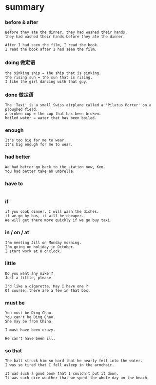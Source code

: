 # summary

### before & after
```text
Before they ate the dinner, they had washed their hands.
they had washed their hands before they ate the dinner.

After I had seen the film, I read the book.
I read the book after I had seen the film.
```


### doing 做定语
```text
the sinking ship = the ship that is sinking.
the rising sun = the sun that is rising.
I like the girl dancing with that guy.
```


### done 做定语
```text
The 'Taxi' is a small Swiss airplane called a 'Pilatus Porter' on a ploughed field.
a broken cup = the cup that has been broken.
boiled water = water that has been boiled.
```


### enough
```text
It's too big for me to wear.
It's big enough for me to wear.
```


### had better
```text
We had better go back to the station now, Ken.
You had better take an umbrella.
```


### have to
```text

```


### if
```text
if you cook dinner, I will wash the dishes.
if we go by bus, it will be cheaper.
We will get there more quickly if we go buy taxi.
```


### in / on / at
```text
I'm meeting Jill on Monday morning.
I'm going on holiday in October.
I start work at 8 o'clock.
```


### little
```text
Do you want any mike ?
Just a little, please.

I'd like a cigarette, May I have one ?
Of course, there are a few in that box.
```


### must be
```text
You must be Ding Chao.
You can't be Ding Chao.
She may be from China.

I must have been crazy.

He can't have been ill.
```


### so that
```text
The ball struck him so hard that he nearly fell into the water.
I was so tired that I fell asleep in the armchair.

It was such a good book that I couldn't put it down.
It was such nice weather that we spent the whole day on the beach.
```
